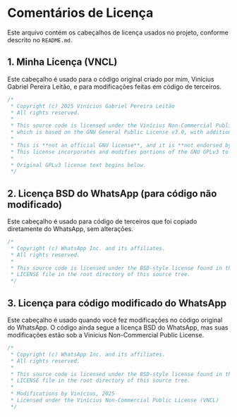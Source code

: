 # Comentários de Licença

Este arquivo contém os cabeçalhos de licença usados no projeto, conforme descrito no `README.md`.

## 1. Minha Licença (VNCL)

Este cabeçalho é usado para o código original criado por mim, Vinícius Gabriel Pereira Leitão, e para modificações feitas em código de terceiros.

```java
/*
 * Copyright (c) 2025 Vinícius Gabriel Pereira Leitão
 * All rights reserved.
 *
 * This source code is licensed under the Vinícius Non-Commercial Public License (VNCL), 
 * which is based on the GNU General Public License v3.0, with additional restrictions regarding commercial use.
 *
 * This is **not an official GNU license**, and it is **not endorsed by the Free Software Foundation (FSF)**.
 * This license incorporates and modifies portions of the GNU GPLv3 to add a non-commercial use clause.
 *
 * Original GPLv3 license text begins below.
 */
```

## 2. Licença BSD do WhatsApp (para código não modificado)

Este cabeçalho é usado para código de terceiros que foi copiado diretamente do WhatsApp, sem alterações.

```java
/*
 * Copyright (c) WhatsApp Inc. and its affiliates.
 * All rights reserved.
 *
 * This source code is licensed under the BSD-style license found in the
 * LICENSE file in the root directory of this source tree.
 */
```

## 3. Licença para código modificado do WhatsApp

Este cabeçalho é usado quando você fez modificações no código original do WhatsApp. O código ainda segue a licença BSD do WhatsApp, mas suas modificações estão sob a Vinícius Non-Commercial Public License.

```java
/*
 * Copyright (c) WhatsApp Inc. and its affiliates.
 * All rights reserved.
 *
 * This source code is licensed under the BSD-style license found in the
 * LICENSE file in the root directory of this source tree.
 *
 * Modifications by Vinícius, 2025
 * Licensed under the Vinícius Non-Commercial Public License (VNCL)
 */
```